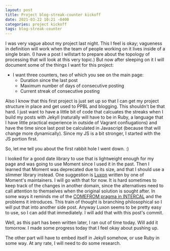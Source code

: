 ```yaml
---
layout: post
title: Project blog-streak-counter kickoff
date: 2021-03-22 10:21 -0400
categories: project kickoff
tags: blog-streak-counter
---
```

 

I was very vague about my project last night. This I feel is okay; vagueness in definition will work when the team of people working on it lives inside of a single brain. (I have a post I willstart to prepare about the topology of processing that will look at this very topic.) But now after sleeping on it I will document some of the things I want for this project:

* I want three counters, two of which you see on the main page:
  * Duration since the last post
  * Maximum number of days of consecutive posting
  * Current streak of consecutive posting

Also I know that this first project is just set up so that I can get my project structure in place and get used to PPBL and blogging. This shouldn't be that hard. I just want to have a little bit of code that calcuates the streaks when I build my posts with Jekyll (naturally will have to be in Ruby, a language that I have little practical experience in outside of Vagrant confiugations) and have the time since last post be calculated in Javascript (because that will change more dynamically). Since my JS is a bit stronger, I started with the JS portion first.

So, let me tell you about the first rabbit hole I went down. :)

I looked for a good date library to use that is lightweight enough for my page and was going to use Moment since I used it in the past. Then I learned that Moment was deprecated due to its size, and that I should use a slimmer library instead. One suggestion is [Luxon](https://moment.github.io/luxon/index.html) written by one of Moment's maintainers. I will go with that for now. It is hard sometimes to keep track of the changes in another domain, since the alternatives need to call attention to themselves when the original solution is sought after. In some ways it reminds me of the [COMEFROM pragma in INTERCAL](https://en.wikipedia.org/wiki/COMEFROM) and the problems it introduces. This train of thought is branching philosophical so I will put that into another side post. Anyway Luxon seems to be pretty easy to use, so I can add that immediately. I will add that with this post's commit.

Well, as this part has been written later, I ran out of time today. Will add it tomorrow. I made some progress today that I feel okay about pushing up.

The other part will have to embed itself in Jekyll somehow, or use Ruby in some way. At any rate, I will need to do some research.
